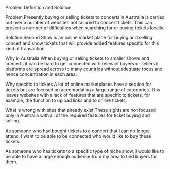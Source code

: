Problem Definition and Solution

Problem 
Presently buying or selling tickets to concerts in Australia is carried out over a number of websites not tailored to concert tickets. This can present a number of difficulties when searching for or buying tickets locally. 

Solution
Second Show is an online market place for buying and selling concert and show tickets that will provide added features specific for this kind of transaction.

Why in Australia
When buying or selling tickets to smaller shows and concerts it can be hard to get connected with relevant buyers or sellers if platforms are spread across to many countries without adequate focus and hence concentration in each area.

Why specific to tickets
A lot of online marketplaces have a section for tickets but are focused on accomodating a large range of categories. This leaves websites with a lack of features that are specific to tickets, for example, the function to upload links and to online tickets.

What is wrong with sites that already exist
These sights are not focused only in Australia with all of the required features for ticket buying and selling.

As someone who had bought tickets to a concert that I can no longer  attend, I want to be able to be connected who would like to buy these tickets.

As someone who has tickets to a specific type of niche show, I would like to be able to have a large enough audience from my area to find buyers for them.
